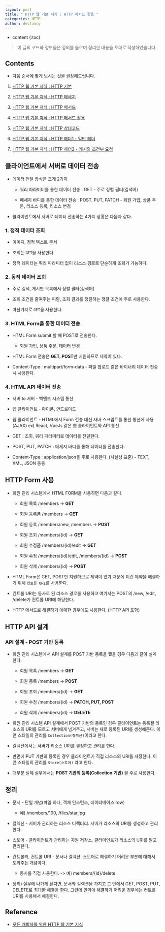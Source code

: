 ```yaml
---
layout: post
title: " HTTP 웹 기본 지식 : HTTP 메서드 활용 "
categories: HTTP
author: devfancy
---
```

* content
{:toc}

> 이 글의 코드와 정보들은 강의를 들으며 정리한 내용을 토대로 작성하였습니다.

## Contents

* 다음 순서에 맞게 보시는 것을 권장해드립니다.

1. [HTTP 웹 기본 지식 : HTTP 기본](https://devfancy.github.io/HTTP-1-Basic/)

2. [HTTP 웹 기본 지식 : HTTP 메세지](https://devfancy.github.io/HTTP-2-Basic/)

3. [HTTP 웹 기본 지식 : HTTP 메서드](https://devfancy.github.io/HTTP-3-Method/)

4. [HTTP 웹 기본 지식 : HTTP 메서드 활용](https://devfancy.github.io/HTTP-4-Method-Application/)

5. [HTTP 웹 기본 지식 : HTTP 상태코드](https://devfancy.github.io/HTTP-5-Status-Code/)

6. [HTTP 웹 기본 지식 : HTTP 헤더1 - 일반 헤더](https://devfancy.github.io/HTTP-6-Header1/)

7. [HTTP 웹 기본 지식 : HTTP 헤더2 - 캐시와 조건부 요청](https://devfancy.github.io/HTTP-7-Header2/)

## 클라이언트에서 서버로 데이터 전송

* 데이터 전달 방식은 크게 2가지

    * 쿼리 파라미터를 통한 데이터 전송 : GET - 주로 정렬 필터(검색어)

    * 메세지 바디를 통한 데이터 전송 : POST, PUT, PATCH - 회원 가입, 상품 주문, 리소스 등록, 리소스 변경

* 클라이언트에서 서버로 데이터 전송하는 4가지 상황은 다음과 같다.

### 1. 정적 데이터 조회

* 이미지, 정적 텍스트 문서

* 조회는 `GET`을 사용한다.

* 정적 데이터는 쿼리 파라미터 없이 리소스 경로로 단순하게 조회가 가능하다.

### 2. 동적 데이터 조회

* 주로 검색, 게시판 목록에서 정렬 필터(검색어)

* 조회 조건을 줄여주는 피렅, 조회 결과를 정렬하는 정렬 조건에 주로 사용한다.

* 마찬가지로 `GET`을 사용한다.

### 3. HTML Form을 통한 데이터 전송

* HTML Form submit 할 때 POST로 전송한다. 

    * 회원 가입, 상품 주문, 데이터 변경

* HTML Form 전송은 **GET, POST**만 지원하므로 제약이 있다.

* Content-Type : multipart/form-data - 파일 업로드 같은 바이너리 데이터 전송시 사용한다. 

### 4. HTML API 데이터 전송

* 서버 to 서버 - 백엔드 시스템 통신

* 앱 클라이언트 - 아이폰, 안드로이드

* 웹 클라이언트 - HTML에서 Form 전송 대신 자바 스크립트를 통한 통신에 사용(AJAX) ex) React, VueJs 같은 웹 클라이언트와 API 통신

* GET : 조회, 쿼리 파라미터로 데이터를 전달한다.

* POST, PUT, PATCH : 메세지 바디를 통해 데이터를 전송한다.

* Content-Type : application/json을 주로 사용한다. (사실상 표준) - TEXT, XML, JSON 등등

## HTTP Form 사용

* 회원 관리 시스템에서 HTML FORM을 사용하면 다음과 같다.

   * 회원 목록 /members -> **GET**

    * 회원 등록폼 /members -> **GET**

    * 회원 등록 /members/new, /members -> **POST**

    * 회원 조회 /members/{id} -> **GET**

    * 회원 수정폼 /members/{id}/edit -> **GET**

    * 회원 수정 /members/{id}/edit, /members/{id} -> **POST**

    * 회원 삭제 /members/{id} -> **POST**

* HTML Form은 GET, POST만 지원하므로 제약이 있기 때문에 이런 제약을 해결하기 위해 `컨트롤 URI`를 사용한다.

* 컨트롤 URI는 동사로 된 리소스 경로를 사용하고 여기서는 POST의 /new, /edit, /delete가 컨트롤 URI에 해당한다.

* HTTP 메서드로 해결하기 애매한 경우에도 사용한다. (HTTP API 포함)

## HTTP API 설계

### API 설계 - POST 기반 등록

* 회원 관리 시스템에서 API 설계를 POST 기반 등록을 했을 경우 다음과 같이 설계한다.

    * 회원 목록 /members -> **GET**

    * 회원 등록 /members -> **POST**

    * 회원 조회 /members/{id} -> **GET**

    * 회원 수정 /members/{id} -> **PATCH, PUT, POST**

    * 회원 삭제 /members/{id} -> **DELETE**

* 회원 관리 시스템 API 설계에서 POST 기반의 등록인 경우 클라이언트는 등록될 리소스의 URI를 모르고 서버에게 넘겨주고, 서버는 새로 등록된 URI를 생성해준다. 이런 스타일의 관리를 `Collection(컬렉션)`이라고 한다.

* 컬렉션에서는 서버가 리소스 URI를 결정하고 관리를 한다.

* 반면에 PUT 기반의 등록인 경우 클라이언트가 직접 리소스의 URI를 지정한다. 이런 스타일의 관리를 `Store(스토어)` 라고 한다.

* 대부분 실제 실무에서는 **POST 기반의 등록(Collection 기반)** 을 주로 사용한다.

## 정리

* 문서 - 단일 개념(파일 하나, 객체 인스턴스, 데이터베이스 row)

    * 예) /members/100, /files/star.jpg

* 컬렉션 - 서버가 관리하는 리소스 디렉터리. 서버가 리소스의 URI를 생성하고 관리한다.

* 스토어 - 클라이언트가 관리하는 자원 저장소. 클라이언트가 리소스의 URI를 알고 관리한다.

* 컨트롤러, 컨트롤 URI - 문서나 컬렉션, 스토어로 해결하기 어려운 부분에 대해서 도와주는 개념이다.

    * 동사를 직접 사용한다. -> 예) members/{id}/delete

* 정리) 실무에 나가게 된다면, 문서와 컬렉션을 가지고 그 안에서 GET, POST, PUT, DELETE로 최대한 해결을 한다. 그런데 만약에 해결하기 어려운 경우에는 컨트롤 URI를 사용해서 해결한다.

## Reference

* [모든 개발자를 위한 HTTP 웹 기본 지식](https://www.inflearn.com/course/http-%EC%9B%B9-%EB%84%A4%ED%8A%B8%EC%9B%8C%ED%81%AC/dashboard)
